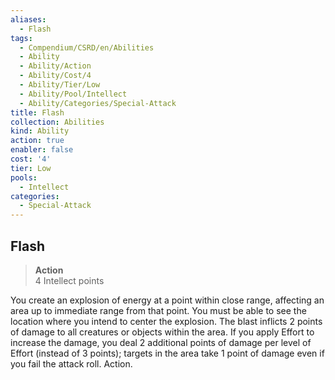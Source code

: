 ```yaml
---
aliases:
  - Flash
tags:
  - Compendium/CSRD/en/Abilities
  - Ability
  - Ability/Action
  - Ability/Cost/4
  - Ability/Tier/Low
  - Ability/Pool/Intellect
  - Ability/Categories/Special-Attack
title: Flash
collection: Abilities
kind: Ability
action: true
enabler: false
cost: '4'
tier: Low
pools:
  - Intellect
categories:
  - Special-Attack
---
```

## Flash  
>**Action**  
>4 Intellect points
  
You create an explosion of energy at a point within close range, affecting an area up to immediate range from that point. You must be able to see the location where you intend to center the explosion. The blast inflicts 2 points of damage to all creatures or objects within the area. If you apply Effort to increase the damage, you deal 2 additional points of damage per level of Effort (instead of 3 points); targets in the area take 1 point of damage even if you fail the attack roll. Action.